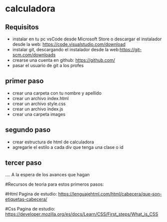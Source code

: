 # calculadora
## Requisitos
- instalar en tu pc  vsCode desde Microsoft Store o descargar el instalador desde la web: https://code.visualstudio.com/download
- instalar git, descargando el instalador desde la web:https://git-scm.com/downloads
- crearse una cuenta en github: https://github.com/
- pasar el usuario de git a los profes

## primer paso 
- crear una carpeta con tu nombre y apellido 
- crear un archivo index.html
- crear un archivo style.css
- crear un archivo index.js
- crear una carpeta images

## segundo paso 
- crear estructura de html de calculadora
- agregarle el estilo a cada div que tenga una clase o id

## tercer paso
.... A la espera de los avances que hagan

#Recursos de teoria para estos primeros pasos: 

#Html
 Pagina de estudio: https://lenguajehtml.com/html/cabecera/que-son-etiquetas-cabecera/

#Css
 Pagina de estudio: https://developer.mozilla.org/es/docs/Learn/CSS/First_steps/What_is_CSS